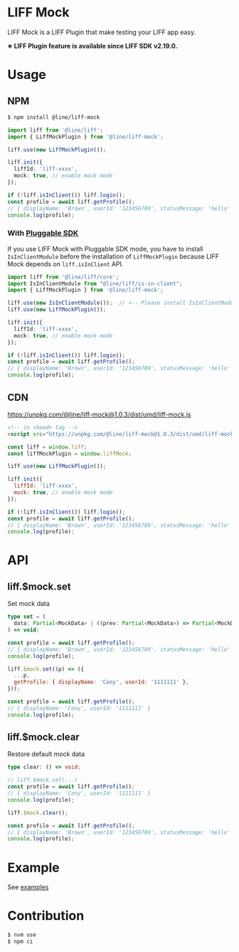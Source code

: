 # LIFF Mock

LIFF Mock is a LIFF Plugin that make testing your LIFF app easy.

**※ LIFF Plugin feature is available since LIFF SDK v2.19.0.**

# Usage

## NPM

```sh
$ npm install @line/liff-mock
```

```ts
import liff from '@line/liff';
import { LiffMockPlugin } from '@line/liff-mock';

liff.use(new LiffMockPlugin());

liff.init({
  liffId: 'liff-xxxx',
  mock: true, // enable mock mode
});

if (!liff.isInClient()) liff.login();
const profile = await liff.getProfile();
// { displayName: 'Brown', userId: '123456789', statusMessage: 'hello' }
console.log(profile);
```

### With [Pluggable SDK](https://developers.line.biz/en/docs/liff/pluggable-sdk/)

If you use LIFF Mock with Pluggable SDK mode, you have to install `IsInClientModule` before the installation of `LiffMockPlugin` because LIFF Mock depends on `liff.isInClient` API.

```ts
import liff from '@line/liff/core';
import IsInClientModule from "@line/liff/is-in-client";
import { LiffMockPlugin } from '@line/liff-mock';

liff.use(new IsInClientModule());  // <-- Please install IsInClientModule before LiffMockPlugin
liff.use(new LiffMockPlugin());

liff.init({
  liffId: 'liff-xxxx',
  mock: true, // enable mock mode
});

if (!liff.isInClient()) liff.login();
const profile = await liff.getProfile();
// { displayName: 'Brown', userId: '123456789', statusMessage: 'hello' }
console.log(profile);
```

## CDN

https://unpkg.com/@line/liff-mock@1.0.3/dist/umd/liff-mock.js

```html
<!-- in <head> tag -->
<script src="https://unpkg.com/@line/liff-mock@1.0.3/dist/umd/liff-mock.js"></script>
```

```js
const liff = window.liff;
const liffMockPlugin = window.liffMock;

liff.use(new LiffMockPlugin());

liff.init({
  liffId: 'liff-xxxx',
  mock: true, // enable mock mode
});

if (!liff.isInClient()) liff.login();
const profile = await liff.getProfile();
// { displayName: 'Brown', userId: '123456789', statusMessage: 'hello' }
console.log(profile);
```

# API

## liff.$mock.set

Set mock data

```ts
type set = (
  data: Partial<MockData> | ((prev: Partial<MockData>) => Partial<MockData>)
) => void;
```

```js
const profile = await liff.getProfile();
// { displayName: 'Brown', userId: '123456789', statusMessage: 'hello' }
console.log(profile);

liff.$mock.set((p) => ({
  ...p,
  getProfile: { displayName: 'Cony', userId: '1111111' },
}));

const profile = await liff.getProfile();
// { displayName: 'Cony', userId: '1111111' }
console.log(profile);
```

## liff.$mock.clear

Restore default mock data

```ts
type clear: () => void;
```

```js
// liff.$mock.set(...)
const profile = await liff.getProfile();
// { displayName: 'Cony', userId: '1111111' }
console.log(profile);

liff.$mock.clear();

const profile = await liff.getProfile();
// { displayName: 'Brown', userId: '123456789', statusMessage: 'hello' }
console.log(profile);
```

# Example

See [examples](./examples)

# Contribution

```sh
$ nvm use
$ npm ci
```
